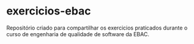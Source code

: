 # exercicios-ebac
Repositório criado para compartilhar os exercicios praticados durante o curso de engenharia de qualidade de software da EBAC.
